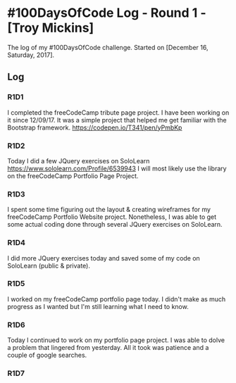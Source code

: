 # #100DaysOfCode Log - Round 1 - [Troy Mickins]

The log of my #100DaysOfCode challenge. Started on [December 16, Saturday, 2017].

## Log

### R1D1 
I completed the freeCodeCamp tribute page project.  I have been working on it since 12/09/17.  It was a simple project that helped me get familiar with the Bootstrap framework. https://codepen.io/T341/pen/yPmbKp

### R1D2
Today I did a few JQuery exercises on SoloLearn https://www.sololearn.com/Profile/6539943 I will most likely use the library on the freeCodeCamp Portfolio Page Project.

### R1D3
I spent some time figuring out the layout & creating wireframes for my freeCodeCamp Portfolio Website project.  Nonetheless, I was able to get some actual coding done through several JQuery exercises on SoloLearn.    

### R1D4
I did more JQuery exercises today and saved some of my code on SoloLearn (public & private).

### R1D5
I worked on my freeCodeCamp portfolio page today.  I didn't make as much progress as I wanted but I'm still learning what I need to know.

### R1D6
Today I continued to work on my portfolio page project.  I was able to dolve a problem that lingered from yesterday.  All it took was patience and a couple of google searches.  

### R1D7
